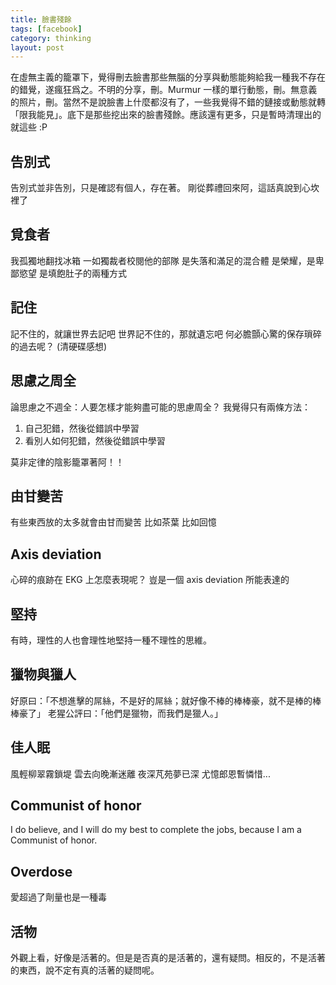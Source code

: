 ```yaml
---
title: 臉書殘餘
tags: [facebook]
category: thinking
layout: post
---
```

在虛無主義的籠罩下，覺得刪去臉書那些無腦的分享與動態能夠給我一種我不存在的錯覺，遂瘋狂爲之。不明的分享，刪。Murmur 一樣的單行動態，刪。無意義的照片，刪。當然不是說臉書上什麼都沒有了，一些我覺得不錯的鏈接或動態就轉「限我能見」。底下是那些挖出來的臉書殘餘。應該還有更多，只是暫時清理出的就這些 :P

## 告別式
告別式並非告別，只是確認有個人，存在著。
剛從葬禮回來阿，這話真說到心坎裡了

## 覓食者
我孤獨地翻找冰箱
一如獨裁者校閱他的部隊
是失落和滿足的混合體
是榮耀，是卑鄙慾望
是填飽肚子的兩種方式

## 記住
記不住的，就讓世界去記吧
世界記不住的，那就遺忘吧
何必膽顫心驚的保存瑣碎的過去呢？
(清硬碟感想)

## 思慮之周全
論思慮之不週全：人要怎樣才能夠盡可能的思慮周全？
我覺得只有兩條方法：

1. 自己犯錯，然後從錯誤中學習
2. 看別人如何犯錯，然後從錯誤中學習

莫非定律的陰影籠罩著阿！！

## 由甘變苦
有些東西放的太多就會由甘而變苦 比如茶葉 比如回憶

## Axis deviation
心碎的痕跡在 EKG 上怎麼表現呢？
豈是一個 axis deviation 所能表達的

## 堅持
有時，理性的人也會理性地堅持一種不理性的思維。

## 獵物與獵人
好原曰：「不想進擊的屌絲，不是好的屌絲；就好像不棒的棒棒豪，就不是棒的棒棒豪了」
老猩公評曰：「他們是獵物，而我們是獵人。」

## 佳人眠
風輕柳翠霧鎖堤
雲去向晚漸迷離
夜深芃苑夢已深
尤憶郎恩暫憐惜...

## Communist of honor
 I do believe, and I will do my best to complete the jobs, because I am a Communist of honor.

## Overdose
愛超過了劑量也是一種毒

## 活物
外觀上看，好像是活著的。但是是否真的是活著的，還有疑問。相反的，不是活著的東西，說不定有真的活著的疑問呢。
